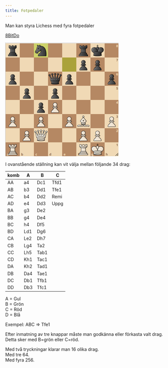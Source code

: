 ```yaml
---
title: Fotpedaler
---
```


Man kan styra Lichess med fyra fotpedaler

[8BitDo](https://shop.8bitdo.com/products/8bitdo-keyboard-extensions?variant=44141790036145)

![Ställning](fen.png)

I ovanstående ställning kan vit välja mellan följande 34 drag:

|komb|A|B|C|
|-|-|-|-|
|AA|a4|Dc1|Tfd1|
|AB|b3|Dd1|Tfe1|
|AC|b4|Dd2|Remi|
|AD|e4|Dd3|Uppg|
|BA|g3|De2||
|BB|g4|De4||
|BC|h4|Df5||
|BD|Ld1|Dg6||
|CA|Le2|Dh7||
|CB|Lg4|Ta2||
|CC|Lh5|Tab1||
|CD|Kh1|Tac1||
|DA|Kh2|Tad1||
|DB|Da4|Tae1||
|DC|Db1|Tfb1||
|DD|Db3|Tfc1||

A = Gul  
B = Grön  
C = Röd  
D = Blå  

Exempel: ABC => Tfe1

Efter inmatning av tre knappar måste man godkänna eller förkasta valt drag. Detta sker med B=grön eller C=röd.

Med två tryckningar klarar man 16 olika drag.  
Med tre 64.  
Med fyra 256.  